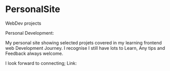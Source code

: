 # PersonalSite
WebDev projects 

Personal Development: 

My personal site showing selected projets covered in my learning frontend web Development Journey. 
 I recognise I still have lots to Learn, 
 Any tips and Feedback always welcome. 

I look forward to connecting;
Link: 
